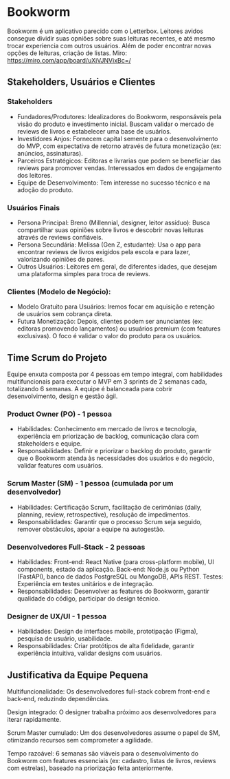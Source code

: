 # Bookworm
Bookworm é um aplicativo parecido com o Letterbox. Leitores avidos consegue dividir suas opniões sobre suas leituras recentes, e até mesmo trocar experiencia com outros usuários. Além de poder encontrar novas opções de leituras, criação de listas.
Miro: https://miro.com/app/board/uXjVJNVixBc=/

## Stakeholders, Usuários e Clientes
### Stakeholders
- Fundadores/Produtores: Idealizadores do Bookworm, responsáveis pela visão do produto e investimento inicial. Buscam validar o mercado de reviews de livros e estabelecer uma base de usuários.
- Investidores Anjos: Fornecem capital semente para o desenvolvimento do MVP, com expectativa de retorno através de futura monetização (ex: anúncios, assinaturas).
- Parceiros Estratégicos: Editoras e livrarias que podem se beneficiar das reviews para promover vendas. Interessados em dados de engajamento dos leitores.
- Equipe de Desenvolvimento: Tem interesse no sucesso técnico e na adoção do produto.
### Usuários Finais
- Persona Principal: Breno (Millennial, designer, leitor assíduo): Busca compartilhar suas opiniões sobre livros e descobrir novas leituras através de reviews confiáveis.
- Persona Secundária: Melissa (Gen Z, estudante): Usa o app para encontrar reviews de livros exigidos pela escola e para lazer, valorizando opiniões de pares.
- Outros Usuários: Leitores em geral, de diferentes idades, que desejam uma plataforma simples para troca de reviews.
### Clientes (Modelo de Negócio):
- Modelo Gratuito para Usuários: Iremos focar em aquisição e retenção de usuários sem cobrança direta.
- Futura Monetização: Depois, clientes podem ser anunciantes (ex: editoras promovendo lançamentos) ou usuários premium (com features exclusivas). O foco é validar o valor do produto para os usuários.
## Time Scrum do Projeto
Equipe enxuta composta por 4 pessoas em tempo integral, com habilidades multifuncionais para executar o MVP em 3 sprints de 2 semanas cada, totalizando 6 semanas. A equipe é balanceada para cobrir desenvolvimento, design e gestão ágil.
### Product Owner (PO) - 1 pessoa
- Habilidades: Conhecimento em mercado de livros e tecnologia, experiência em priorização de backlog, comunicação clara com stakeholders e equipe.
- Responsabilidades: Definir e priorizar o backlog do produto, garantir que o Bookworm atenda às necessidades dos usuários e do negócio, validar features com usuários.
### Scrum Master (SM) - 1 pessoa (cumulada por um desenvolvedor)
- Habilidades: Certificação Scrum, facilitação de cerimônias (daily, planning, review, retrospective), resolução de impedimentos.
- Responsabilidades: Garantir que o processo Scrum seja seguido, remover obstáculos, apoiar a equipe na autogestão.
### Desenvolvedores Full-Stack - 2 pessoas
- Habilidades:
    Front-end: React Native (para cross-platform mobile), UI components, estado da aplicação.
    Back-end: Node.js ou Python (FastAPI), banco de dados PostgreSQL ou MongoDB, APIs REST.
    Testes: Experiência em testes unitários e de integração.
- Responsabilidades: Desenvolver as features do Bookworm, garantir qualidade do código, participar do design técnico.
### Designer de UX/UI - 1 pessoa
- Habilidades: Design de interfaces mobile, prototipação (Figma), pesquisa de usuário, usabilidade.
- Responsabilidades: Criar protótipos de alta fidelidade, garantir experiência intuitiva, validar designs com usuários.
## Justificativa da Equipe Pequena
Multifuncionalidade: Os desenvolvedores full-stack cobrem front-end e back-end, reduzindo dependências.

Design integrado: O designer trabalha próximo aos desenvolvedores para iterar rapidamente.

Scrum Master cumulado: Um dos desenvolvedores assume o papel de SM, otimizando recursos sem comprometer a agilidade.

Tempo razoável: 6 semanas são viáveis para o desenvolvimento do Bookworm com features essenciais (ex: cadastro, listas de livros, reviews com estrelas), baseado na priorização feita anteriormente.
